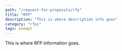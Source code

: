 ```yaml
---
path: "/request-for-proposals/rfp"
title: "RFP"
description: "This is where description info goes"
category: "rfps"
tags: exempt
---
```


This is where RFP information goes.

